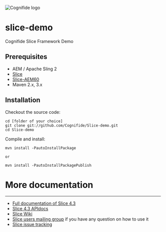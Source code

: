 ![Cognifide logo](http://cognifide.github.io/images/cognifide-logo.png)

# slice-demo
Cognifide Slice Framework Demo

## Prerequisites

* AEM / Apache Sling 2
* [Slice](https://github.com/Cognifide/Slice)
* [Slice-AEM60](https://github.com/Cognifide/Slice-AEM60)
* Maven 2.x, 3.x

## Installation

Checkout the source code:

    cd [folder of your choice]
    git clone git://github.com/Cognifide/Slice-demo.git
    cd Slice-demo

Compile and install:

    mvn install -PautoInstallPackage

    or

    mvn install -PautoInstallPackagePublish

# More documentation
------------------
* [Full documentation of Slice 4.3](https://cognifide.atlassian.net/wiki/display/SLICE/About+Slice+-+4.3)
* [Slice 4.3 APIdocs](http://cognifide.github.io/Slice/apidocs/4-3-0/)
* [Slice Wiki](https://cognifide.atlassian.net/wiki/display/SLICE)
* [Slice users mailing group](http://slice-users.2340343.n4.nabble.com/) if you have any question on how to use it
* [Slice issue tracking](https://cognifide.atlassian.net/browse/SLICE)

